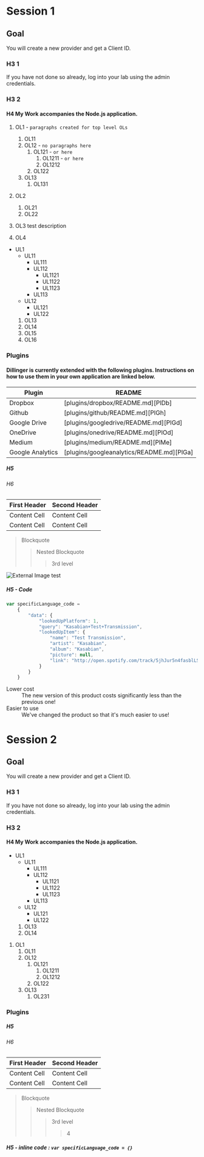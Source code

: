 # Session 1

## Goal

You will create a new provider and get a Client ID.

### H3 1

If you have not done so already, log into your lab using the admin
credentials.

### H3 2

#### H4 My Work accompanies the Node.js application.

1.  OL1 - `paragraphs created for top level OLs`
	1.	OL11
	2.	OL12 - `no paragraphs here`
		1.	OL121 - `or here`
			1.	OL1211 - `or here`
			2. OL1212
		2.	OL122
	3.	OL13
		1.	OL131
2.	OL2
	1.	OL21
	2. OL22

3. OL3 test description

4. OL4

*  UL1
	*	UL11
		*	UL111
		*	UL112
			*	UL1121
			* 	UL1122
			*  UL1123
		* 	UL113
	*  UL12
		*	UL121
		* 	UL122
	1.	OL13
	2.	OL14
	3.	OL15
	3.	OL16



### Plugins

#### Dillinger is currently extended with the following plugins. Instructions on how to use them in your own application are linked below.

| Plugin | README |
| ------ | ------ |
| Dropbox | [plugins/dropbox/README.md][PlDb] |
| Github | [plugins/github/README.md][PlGh] |
| Google Drive | [plugins/googledrive/README.md][PlGd] |
| OneDrive | [plugins/onedrive/README.md][PlOd] |
| Medium | [plugins/medium/README.md][PlMe] |
| Google Analytics | [plugins/googleanalytics/README.md][PlGa] |

##### H5
###### H6

First Header  | Second Header
------------- | -------------
Content Cell  | Content Cell
Content Cell  | Content Cell


> Blockquote
>> Nested Blockquote
>>> 3rd level

![External Image test](http://s2.quickmeme.com/img/1d/1d99abc952c188da6c78f879d59cdc47926061a6bd88a5c47b85e2a1ce7e7f50.jpg)

##### H5 - Code
```javascript
var specificLanguage_code =
    {
        "data": {
            "lookedUpPlatform": 1,
            "query": "Kasabian+Test+Transmission",
            "lookedUpItem": {
                "name": "Test Transmission",
                "artist": "Kasabian",
                "album": "Kasabian",
                "picture": null,
                "link": "http://open.spotify.com/track/5jhJur5n4fasblLSCOcrTp"
            }
        }
    }
```

<dl>
  <dt>Lower cost</dt>
  <dd>The new version of this product costs significantly less than the previous one!</dd>
  <dt>Easier to use</dt>
  <dd>We've changed the product so that it's much easier to use!</dd>
</dl>


# Session 2

## Goal

You will create a new provider and get a Client ID.

### H3 1

If you have not done so already, log into your lab using the admin
credentials.

### H3 2


#### H4 My Work accompanies the Node.js application.

*  UL1
	*	UL11
		*	UL111
		*	UL112
			*	UL1121
			* 	UL1122
			*  UL1123
		* 	UL113
	*  UL12
		*	UL121
		* 	UL122
	1.	OL13
	2.	OL14

1.  OL1
	1.	OL11
	2.	OL12
		1.	OL121
			1.	OL1211
			2. OL1212
		2.	OL122
	3.	OL13
		1.	OL231


### Plugins		
##### H5
###### H6

First Header  | Second Header
------------- | -------------
Content Cell  | Content Cell
Content Cell  | Content Cell


> Blockquote
>> Nested Blockquote
>>> 3rd level
>>>> 4

##### H5 - inline code : `var specificLanguage_code = {}`
